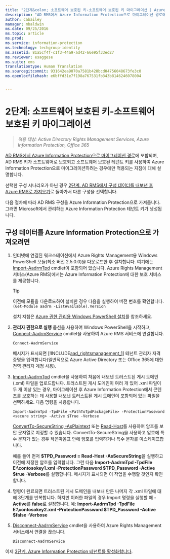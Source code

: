 ```yaml
---
title: "2단계&colon; 소프트웨어 보호된 키-소프트웨어 보호된 키 마이그레이션 | Azure Information Protection"
description: "AD RMS에서 Azure Information Protection으로 마이그레이션 경로에 포함되며, AD RMS 키가 소프트웨어로 보호되고 소프트웨어 보호된 테넌트 키를 사용하여 Azure Information Protection으로 마이그레이션하려는 경우에만 적용되는 지침에 대해 설명합니다."
author: cabailey
manager: mbaldwin
ms.date: 09/25/2016
ms.topic: article
ms.prod: 
ms.service: information-protection
ms.technology: techgroup-identity
ms.assetid: 81a5cf4f-c1f3-44a9-ad42-66e95f33ed27
ms.reviewer: esaggese
ms.suite: ems
translationtype: Human Translation
ms.sourcegitcommit: 931642ea9070a7581b428bcd04756048673fe3c0
ms.openlocfilehash: e6bffd31e7f198a767531fb343b8146246078004


---
```



# 2단계: 소프트웨어 보호된 키-소프트웨어 보호된 키 마이그레이션

>*적용 대상: Active Directory Rights Management Services, Azure Information Protection, Office 365*


[AD RMS에서 Azure Information Protection으로 마이그레이션 경로](migrate-from-ad-rms-to-azure-rms.md)에 포함되며, AD RMS 키가 소프트웨어로 보호되고 소프트웨어 보호된 테넌트 키를 사용하여 Azure Information Protection으로 마이그레이션하려는 경우에만 적용되는 지침에 대해 설명합니다. 

선택한 구성 시나리오가 아닌 경우 [2단계. AD RMS에서 구성 데이터를 내보낸 후 Azure RMS로 가져오기](migrate-from-ad-rms-phase1.md#step-2-export-configuration-data-from-ad-rms-and-import-it-to-azure-rms)로 돌아가서 다른 구성을 선택합니다.

다음 절차에 따라 AD RMS 구성을 Azure Information Protection으로 가져옵니다. 그러면 Microsoft에서 관리하는 Azure Information Protection 테넌트 키가 생성됩니다.

## 구성 데이터를 Azure Information Protection으로 가져오려면

1.  인터넷에 연결된 워크스테이션에서 Azure Rights Management용 Windows PowerShell 모듈(최소 버전 2.5.0.0)을 다운로드한 후 설치합니다. 여기에는 [Import-AadrmTpd](http://msdn.microsoft.com/library/azure/dn857523.aspx) cmdlet이 포함되어 있습니다. Azure Rights Management 서비스(Azure RMS)에서는 Azure Information Protection에 대한 보호 서비스를 제공합니다.

    > [!TIP]
    > 이전에 모듈을 다운로드하여 설치한 경우 다음을 실행하여 버전 번호를 확인합니다. `(Get-Module aadrm -ListAvailable).Version`

    설치 지침은 [Azure 권한 관리용 Windows PowerShell 설치](../deploy-use/install-powershell.md)를 참조하세요.

2.  **관리자 권한으로 실행** 옵션을 사용하여 Windows PowerShell을 시작하고, [Connect-AadrmService](http://msdn.microsoft.com/library/azure/dn629415.aspx) cmdlet을 사용하여 Azure RMS 서비스에 연결합니다.

    ```
    Connect-AadrmService
    ```
    메시지가 표시되면 [!INCLUDE[aad_rightsmanagement_1](../includes/aad_rightsmanagement_1_md.md)] 테넌트 관리자 자격 증명을 입력합니다(일반적으로 Azure Active Directory 또는 Office 365에 대한 전역 관리자 계정 사용).

3.  [Import-AadrmTpd](http://msdn.microsoft.com/library/azure/dn857523.aspx) cmdlet을 사용하여 처음에 내보낸 트러스트된 게시 도메인(.xml) 파일을 업로드합니다. 트러스트된 게시 도메인이 여러 개 있어 .xml 파일이 두 개 이상 있는 경우, 마이그레이션 후 Azure Information Protection에서 콘텐츠를 보호하는 데 사용할 내보낸 트러스트된 게시 도메인이 포함되어 있는 파일을 선택하세요. 다음 명령을 사용합니다.

    ```
    Import-AadrmTpd -TpdFile <PathToTpdPackageFile> -ProtectionPassword <secure string> -Active $True -Verbose
    ```
    [ConvertTo-SecureString -AsPlaintext](https://technet.microsoft.com/library/hh849818.aspx) 또는 [Read-Host](https://technet.microsoft.com/library/hh849945.aspx)를 사용하여 암호를 보안 문자열로 지정할 수 있습니다. ConvertTo-SecureString을 사용하고 암호에 특수 문자가 있는 경우 작은따옴표 안에 암호를 입력하거나 특수 문자를 이스케이프합니다.
    
    예를 들어 먼저 **$TPD_Password = Read-Host -AsSecureString**을 실행하고 이전에 지정한 암호를 입력합니다. 그런 다음 **Import-AadrmTpd -TpdFile E:\contosokey1.xml -ProtectionPassword $TPD_Password -Active $true -Verbose**를 실행합니다. 메시지가 표시되면 이 작업을 수행할 것인지 확인합니다.
    
4.  명령이 완료되면 트러스트된 게시 도메인을 내보내 만든 나머지 각 .xml 파일에 대해 3단계를 반복합니다. 하지만 이러한 파일의 경우 Import 명령을 실행할 때 **-Active**를 **false**로 설정합니다. 예: **Import-AadrmTpd -TpdFile E:\contosokey2.xml -ProtectionPassword $TPD_Password -Active $false -Verbose**

5.  [Disconnect-AadrmService](http://msdn.microsoft.com/library/azure/dn629416.aspx) cmdlet을 사용하여 Azure Rights Management 서비스에서 연결을 끊습니다.

    ```
    Disconnect-AadrmService
    ```


이제 [3단계. Azure Information Protection 테넌트를 활성화합니다](migrate-from-ad-rms-phase1.md#step-3-activate-your-rms-tenant).





<!--HONumber=Sep16_HO4-->



